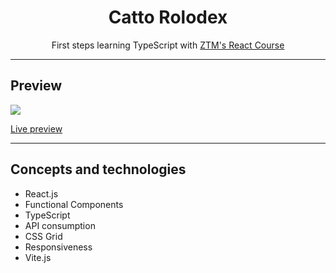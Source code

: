 <h1 align="center">Catto Rolodex</h1>
<p align="center">First steps learning TypeScript with <a href="https://www.udemy.com/course/complete-react-developer-zero-to-mastery">ZTM's React Course</a></p>
<hr>
<h2>Preview</h2>
<a align="center"><img src="https://user-images.githubusercontent.com/106234166/198903464-f553f62f-4c06-4561-93f3-69908fe17fb3.png"></a>
<p><a href="https://ztm-react-rolodex-ts-mgastonportillo.vercel.app/">Live preview</a></p>
<hr>
<h2>Concepts and technologies</h2>
<ul>
<li>React.js</li>
<li>Functional Components</li>
<li>TypeScript</li>
<li>API consumption</li>
<li>CSS Grid</li>
<li>Responsiveness</li>
<li>Vite.js</li>
</ul>
